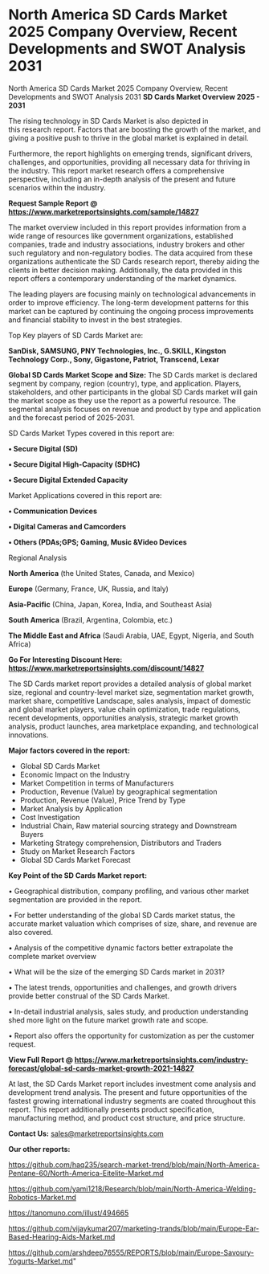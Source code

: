 # North America SD Cards Market 2025 Company Overview, Recent Developments and SWOT Analysis 2031
North America SD Cards Market 2025 Company Overview, Recent Developments and SWOT Analysis 2031
<Strong> SD Cards Market Overview 2025 - 2031</strong>

The rising technology in SD Cards Market is also depicted in this research report. Factors that are boosting the growth of the market, and giving a positive push to thrive in the global market is explained in detail.

Furthermore, the report highlights on emerging trends, significant drivers, challenges, and opportunities, providing all necessary data for thriving in the industry. This report market research offers a comprehensive perspective, including an in-depth analysis of the present and future scenarios within the industry.

<strong>Request Sample Report @ <a href=https://www.marketreportsinsights.com/sample/14827>https://www.marketreportsinsights.com/sample/14827</a></strong>

The market overview included in this report provides information from a wide range of resources like government organizations, established companies, trade and industry associations, industry brokers and other such regulatory and non-regulatory bodies. The data acquired from these organizations authenticate the SD Cards research report, thereby aiding the clients in better decision making. Additionally, the data provided in this report offers a contemporary understanding of the market dynamics.

The leading players are focusing mainly on technological advancements in order to improve efficiency. The long-term development patterns for this market can be captured by continuing the ongoing process improvements and financial stability to invest in the best strategies.

Top Key players of SD Cards Market are:

<strong>SanDisk, SAMSUNG, PNY Technologies, Inc., G.SKILL, Kingston Technology Corp., Sony, Gigastone, Patriot, Transcend, Lexar</strong>

<strong><b>Global SD Cards Market Scope and Size:</b></strong>
The SD Cards market is declared segment by company, region (country), type, and application. Players, stakeholders, and other participants in the global SD Cards market will gain the market scope as they use the report as a powerful resource. The segmental analysis focuses on revenue and product by type and application and the forecast period of 2025-2031.

SD Cards Market Types covered in this report are:

<strong>• Secure Digital (SD)

• Secure Digital High-Capacity (SDHC)

• Secure Digital Extended Capacity</strong>

Market Applications covered in this report are:

<strong>• Communication Devices

• Digital Cameras and Camcorders

• Others (PDAs;GPS; Gaming, Music &Video Devices</strong> 

Regional Analysis

<strong>North America</strong> (the United States, Canada, and Mexico)

<strong>Europe</strong> (Germany, France, UK, Russia, and Italy)

<strong>Asia-Pacific</strong> (China, Japan, Korea, India, and Southeast Asia)

<strong>South America</strong> (Brazil, Argentina, Colombia, etc.)

<strong>The Middle East and Africa</strong> (Saudi Arabia, UAE, Egypt, Nigeria, and South Africa)

<strong>Go For Interesting Discount Here: <a href=https://www.marketreportsinsights.com/discount/14827>https://www.marketreportsinsights.com/discount/14827</a></strong>

The SD Cards market report provides a detailed analysis of global market size, regional and country-level market size, segmentation market growth, market share, competitive Landscape, sales analysis, impact of domestic and global market players, value chain optimization, trade regulations, recent developments, opportunities analysis, strategic market growth analysis, product launches, area marketplace expanding, and technological innovations.

<strong><b>Major factors covered in the report:</b></strong>
<ul>
  <li>Global SD Cards Market </li>
  <li>Economic Impact on the Industry</li>
  <li>Market Competition in terms of Manufacturers</li>
  <li>Production, Revenue (Value) by geographical segmentation</li>
  <li>Production, Revenue (Value), Price Trend by Type</li>
  <li>Market Analysis by Application</li>
  <li>Cost Investigation</li>
  <li>Industrial Chain, Raw material sourcing strategy and Downstream Buyers</li>
  <li>Marketing Strategy comprehension, Distributors and Traders</li>
  <li>Study on Market Research Factors</li>
  <li>Global SD Cards Market Forecast</li>
</ul>

<strong><b>Key Point of the SD Cards Market report:</b></strong>

• Geographical distribution, company profiling, and various other market segmentation are provided in the report.

• For better understanding of the global SD Cards market status, the accurate market valuation which comprises of size, share, and revenue are also covered.

• Analysis of the competitive dynamic factors better extrapolate the complete market overview

• What will be the size of the emerging SD Cards market in 2031?

• The latest trends, opportunities and challenges, and growth drivers provide better construal of the SD Cards Market.

• In-detail industrial analysis, sales study, and production understanding shed more light on the future market growth rate and scope.

• Report also offers the opportunity for customization as per the customer request.

<strong><b>View Full Report @ <a href=https://www.marketreportsinsights.com/industry-forecast/global-sd-cards-market-growth-2021-14827>https://www.marketreportsinsights.com/industry-forecast/global-sd-cards-market-growth-2021-14827</a></b></strong>


At last, the SD Cards Market report includes investment come analysis and development trend analysis. The present and future opportunities of the fastest growing international industry segments are coated throughout this report. This report additionally presents product specification, manufacturing method, and product cost structure, and price structure.

<strong>Contact Us:</strong>
sales@marketreportsinsights.com

<strong>Our other reports:</strong>

<a href=https://github.com/haq235/search-market-trend/blob/main/North-America-Pentane-60/North-America-Eitelite-Market.md>https://github.com/haq235/search-market-trend/blob/main/North-America-Pentane-60/North-America-Eitelite-Market.md</a>

<a href=https://github.com/yami1218/Research/blob/main/North-America-Welding-Robotics-Market.md>https://github.com/yami1218/Research/blob/main/North-America-Welding-Robotics-Market.md</a>

<a href=https://tanomuno.com/illust/494665>https://tanomuno.com/illust/494665</a>

<a href=https://github.com/vijaykumar207/marketing-trands/blob/main/Europe-Ear-Based-Hearing-Aids-Market.md>https://github.com/vijaykumar207/marketing-trands/blob/main/Europe-Ear-Based-Hearing-Aids-Market.md</a>

<a href=https://github.com/arshdeep76555/REPORTS/blob/main/Europe-Savoury-Yogurts-Market.md>https://github.com/arshdeep76555/REPORTS/blob/main/Europe-Savoury-Yogurts-Market.md</a>"
